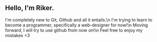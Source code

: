 ## Hello, I'm Riker.

I'm completely new to Git, Github and all it entails.\n
I'm trying to learn to become a programmer, specifically a web-designer for now!\n
Moving forward, I will try to use github from now on!\n
Feel free to enjoy my mistakes <3
